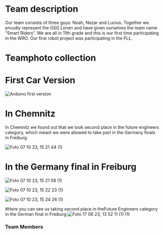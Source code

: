 # Team description

Our team consists of three guys: Noah, Nezar and Lucius.
Together we proudly represent the GSG Lünen and have given ourselves the team name “Smart Riders”. 
We are all in 11th grade and this is our first time participating in the WRO. Our first robot project was participating in the FLL.

# Teamphoto collection

# First Car Version

![Arduino first version](https://github.com/Nezar187/GSG_SmartiecarV2/assets/131178788/6dd0a7be-6d12-4a21-8942-087e7516830d)


# In Chemnitz 
In Chemnitz we found out that we took second place in the future engineers category,
which meant we were allowed to take part in the Germany finals in Freiburg


![Foto 07 10 23, 15 21 44 (1)](https://github.com/Nezar187/GSG_SmartiecarV2/assets/131591590/3855b1e6-948d-455e-8aa3-0863e56568fc)


# In the Germany final in Freiburg 

![Foto 07 10 23, 15 21 58 (1)](https://github.com/Nezar187/GSG_SmartiecarV2/assets/131591590/fae3b959-deba-4750-9a18-3ec62ad98029)





![Foto 07 10 23, 15 22 23 (1)](https://github.com/Nezar187/GSG_SmartiecarV2/assets/131591590/14b6adcb-3616-49a8-8370-191d0f013766)





![Foto 07 10 23, 15 24 26 (1)](https://github.com/Nezar187/GSG_SmartiecarV2/assets/131591590/f9061950-64be-4c8e-bae2-6e4a36180812)



#Here you can see us taking second place
in theFuture Engineers category in the German final in Freiburg
![Foto 17 06 23, 13 52 11 (1) (1)](https://github.com/Nezar187/GSG_SmartiecarV2/assets/131591590/4e446931-e4f8-4051-bf2b-734fa1abc750)

### Team Members 
